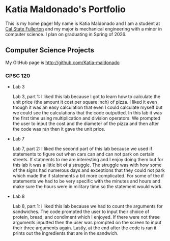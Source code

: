 # Katia Maldonado's Portfolio

This is my home page! My name is Katia Maldonado and I am a student at [Cal State Fullerton](http://www.fullerton.edu/) and my major is mechanical engineering with a minor in computer science. I plan on graduating in Spring of 2026.

## Computer Science Projects

My GitHub page is http://github.com/Katia-maldonado

### CPSC 120

* Lab 3

    Lab 3, part 1: I liked this lab because I got to learn how to calculate the unit
    price (the amount it cost per square inch) of pizza. I liked it even though
    it was an easy calculation that even I could calculate myself but we could
    see the calculations that the code outputted. In this lab it was the first
    time using multiplication and division operators. We prompted the user to
    input the cost and the diameter of the pizza and then after the code was
    ran then it gave the unit price. 

* Lab 7

    Lab 7, part 2: I liked the second part of this lab because we used if
    statements to figure out when cars can and can not park on certain streets.
    If statments to me are interesting and I enjoy doing them but for this lab
    it was a little bit of a struggle. The struggle was with how some of the signs
    had numerous days and exceptions that they could not park which made the
    if statements a bit more complicated. For some of the if statements we
    had to be very specific with the minutes and hours and make sure
    the hours were in military time so the statement would work.

* Lab 8

    Lab 8, part 1: I liked this lab because we had to count the arguments
    for sandwiches. The code prompted the user to input their choice of protein,
    bread, and condiment which I enjoyed. If there were not three arguments
    inputted then the user was prompted on the screen to input their three
    arguments again. Lastly, at the end after the code is ran it prints out
    the ingredients that are in the sandwich.
